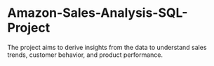 # Amazon-Sales-Analysis-SQL-Project
The project aims to derive insights from the data to understand sales trends, customer behavior, and product performance.
